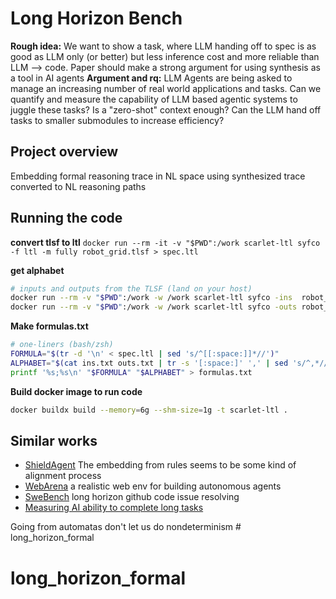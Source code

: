 # Long Horizon Bench
**Rough idea:** We want to show a task, where LLM handing off to spec is as good as LLM only (or better) but less inference cost and more reliable than LLM --> code. Paper should make a strong argument for using synthesis as a tool in AI agents
**Argument and rq:** LLM Agents are being asked to manage an increasing number of real world applications and tasks. Can we quantify and measure the capability of LLM based agentic systems to juggle these tasks? Is a "zero-shot" context enough? Can the LLM hand off tasks to smaller submodules to increase efficiency? 

## Project overview 
Embedding formal reasoning trace in NL space using synthesized trace converted to NL reasoning paths 

## Running the code 

**convert tlsf to ltl**
`docker run --rm -it -v "$PWD":/work scarlet-ltl syfco -f ltl -m fully robot_grid.tlsf > spec.ltl`

**get alphabet**
``` bash
# inputs and outputs from the TLSF (land on your host)
docker run --rm -v "$PWD":/work -w /work scarlet-ltl syfco -ins  robot_grid.tlsf > ins.txt
docker run --rm -v "$PWD":/work -w /work scarlet-ltl syfco -outs robot_grid.tlsf > outs.txt
```

**Make formulas.txt**
``` bash
# one-liners (bash/zsh)
FORMULA="$(tr -d '\n' < spec.ltl | sed 's/^[[:space:]]*//')"
ALPHABET="$(cat ins.txt outs.txt | tr -s '[:space:]' ',' | sed 's/^,*//; s/,*$//')"
printf '%s;%s\n' "$FORMULA" "$ALPHABET" > formulas.txt
```

**Build docker image to run code**
``` bash
docker buildx build --memory=6g --shm-size=1g -t scarlet-ltl .  
```

## Similar works 
- [ShieldAgent](https://arxiv.org/abs/2503.22738) The embedding from rules seems to be some kind of alignment process
- [WebArena](https://webarena.dev) a realistic web env for building autonomous agents
- [SweBench](https://arxiv.org/pdf/2310.06770) long horizon github code issue resolving
- [Measuring AI ability to complete long tasks](https://arxiv.org/pdf/2503.14499v1)

Going from automatas don't let us do nondeterminism # long_horizon_formal
# long_horizon_formal
